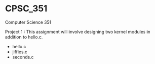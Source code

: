 # CPSC_351
Computer Science 351 

Project 1 : This assignment will involve designing two kernel modules in addition to hello.c.
- hello.c
- jiffies.c
- seconds.c
